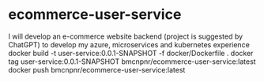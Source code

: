 # ecommerce-user-service
I will develop an e-commerce website backend (project is suggested by ChatGPT) to develop my azure, microservices and kubernetes experience
docker build -t user-service:0.0.1-SNAPSHOT -f docker/Dockerfile .
docker tag user-service:0.0.1-SNAPSHOT bmcnpnr/ecommerce-user-service:latest
docker push bmcnpnr/ecommerce-user-service:latest
